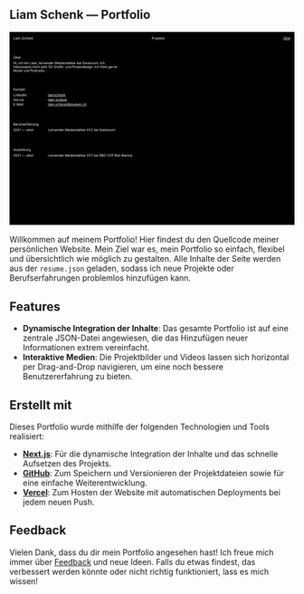 ## Liam Schenk — Portfolio

![Portfolio](https://github.com/liamschenk/portfolio/blob/main/public/media/portfolio-1.png)

Willkommen auf meinem Portfolio! Hier findest du den Quellcode meiner persönlichen Website. Mein Ziel war es, mein Portfolio so einfach, flexibel und übersichtlich wie möglich zu gestalten. Alle Inhalte der Seite werden aus der `resume.json` geladen, sodass ich neue Projekte oder Berufserfahrungen problemlos hinzufügen kann.

## Features

- **Dynamische Integration der Inhalte**: Das gesamte Portfolio ist auf eine zentrale JSON-Datei angewiesen, die das Hinzufügen neuer Informationen extrem vereinfacht.
- **Interaktive Medien**: Die Projektbilder und Videos lassen sich horizontal per Drag-and-Drop navigieren, um eine noch bessere Benutzererfahrung zu bieten.

## Erstellt mit

Dieses Portfolio wurde mithilfe der folgenden Technologien und Tools realisiert:

- **[Next.js](https://nextjs.org)**: Für die dynamische Integration der Inhalte und das schnelle Aufsetzen des Projekts.
- **[GitHub](https://github.com)**: Zum Speichern und Versionieren der Projektdateien sowie für eine einfache Weiterentwicklung.
- **[Vercel](https://vercel.com/)**: Zum Hosten der Website mit automatischen Deployments bei jedem neuen Push.

## Feedback

Vielen Dank, dass du dir mein Portfolio angesehen hast! Ich freue mich immer über [Feedback](mailto:liam.schenk@bluewin.ch?subject=[Feedback]) und neue Ideen. Falls du etwas findest, das verbessert werden könnte oder nicht richtig funktioniert, lass es mich wissen!
